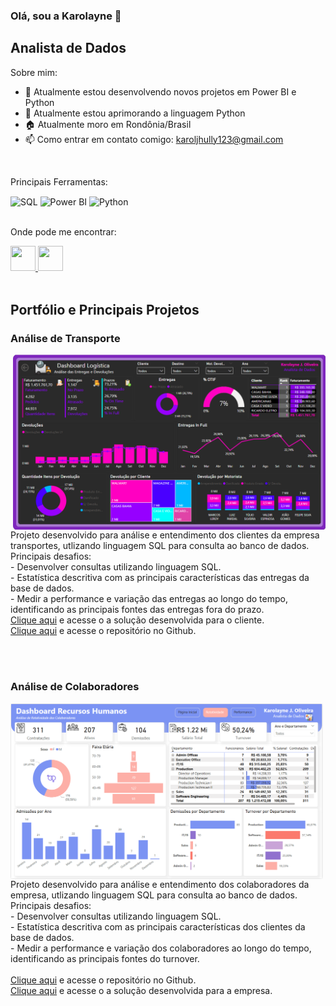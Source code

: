 ### Olá, sou a Karolayne 👋

## Analista de Dados

Sobre mim: 
- 🔭 Atualmente estou desenvolvendo novos projetos em Power BI e Python
- 🌱 Atualmente estou aprimorando a linguagem Python
- 🏠 Atualmente moro em Rondônia/Brasil
- 📫 Como entrar em contato comigo: karoljhully123@gmail.com


<br>

Principais Ferramentas:

<div>
  <img align="center" alt="SQL" height="40" width="40" src="https://github.com/KarolayneJOliveira/Portfolio/blob/main/linguagens/sql.png?raw=true">
  <img align="center" alt="Power BI" height="40" width="40" src="https://github.com/KarolayneJOliveira/Portfolio/blob/main/linguagens/power%20bi.png?raw=true">
  <img align="center" alt="Python" height="40" width="40" src="https://github.com/KarolayneJOliveira/Portfolio/blob/main/linguagens/python.png?raw=true">
</div>

<br>

Onde pode me encontrar:

<div>
<a href="https://www.linkedin.com/in/karolayne-jhully-8a33a0338/">
  <img height="40" width="40" src="https://github.com/KarolayneJOliveira/Portfolio/blob/main/social%20icons/linkedin.png?raw=true">
</a>
<a href="https://www.instagram.com/karolaynejhully/">
  <img height="40" width="40" src="https://github.com/KarolayneJOliveira/Portfolio/blob/main/social%20icons/instagram.png?raw=true">
</a>
</div>

<br>

## Portfólio e Principais Projetos
### Análise de Transporte
<img align="right" width="500"  src="https://github.com/KarolayneJOliveira/Portfolio_Logistica/blob/main/Design/Dashboard%20logistica.png?raw=true">
Projeto desenvolvido para análise e entendimento dos clientes da empresa transportes, utlizando linguagem SQL para consulta ao banco de dados.
Principais desafios: <br>
- Desenvolver consultas utilizando linguagem SQL.<br>
- Estatística descritiva com as principais características das entregas da base de dados.<br>
- Medir a performance e variação das entregas ao longo do tempo, identificando as principais fontes das entregas fora do prazo.
<br>
<a href="">Clique aqui</a> e acesse o a solução desenvolvida para o cliente.
<br>
<a href="">Clique aqui</a> e acesse o repositório no Github.

<br><br>

### Análise de Colaboradores 
<img align="left" width="500" src="https://github.com/KarolayneJOliveira/Portfolio_RH/blob/main/Design/Dashboard%20RH%201.png?raw=true">
Projeto desenvolvido para análise e entendimento dos colaboradores da empresa, utlizando linguagem SQL para consulta ao banco de dados.
Principais desafios: <br>
- Desenvolver consultas utilizando linguagem SQL.<br>
- Estatística descritiva com as principais características dos clientes da base de dados.<br>
- Medir a performance e variação dos colaboradores ao longo do tempo, identificando as principais fontes do turnover.
<br>
<br>
<a href="" target="_blank">Clique aqui</a> e acesse o repositório no Github.
<br>
<a href="" target="_blank">Clique aqui</a> e acesse o a solução desenvolvida para a empresa.


